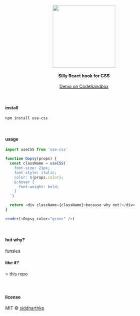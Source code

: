 <p align="center">
  <img src="https://pbs.twimg.com/media/DyKPpD7UwAAVKyH.jpg:large" height="200px"/>
  <br><br>
  <b>Silly React hook for CSS</b>
  <br><br/>
  <a href="https://codesandbox.io/s/9218rxv4wo">Demo on CodeSandbox</a>
</p>

&nbsp;

#### install

```
npm install use-css
```

&nbsp;

#### usage

```js
import useCSS from 'use-css'

function Oopsy(props) {
  const className = useCSS(`
    font-size: 21px;
    font-style: italic;
    color: ${props.color};
    &:hover {
      font-weight: bold;
    }
  `)

  return <div className={className}>because why not?</div>
}

render(<Oopsy color="green" />)
```

&nbsp;

#### but why?

funsies

#### like it?

:star: this repo

&nbsp;

#### license

MIT © [siddharthkp](https://github.com/siddharthkp)
